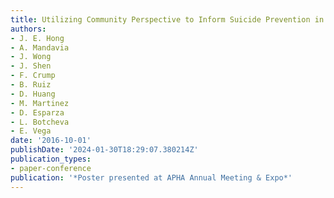 ```yaml
---
title: Utilizing Community Perspective to Inform Suicide Prevention in Lao Community
authors:
- J. E. Hong
- A. Mandavia
- J. Wong
- J. Shen
- F. Crump
- B. Ruiz
- D. Huang
- M. Martinez
- D. Esparza
- L. Botcheva
- E. Vega
date: '2016-10-01'
publishDate: '2024-01-30T18:29:07.380214Z'
publication_types:
- paper-conference
publication: '*Poster presented at APHA Annual Meeting & Expo*'
---
```

